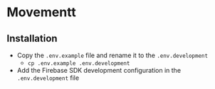 # Movementt

## Installation

- Copy the `.env.example` file and rename it to the `.env.development`
  - `cp .env.example .env.development`
- Add the Firebase SDK development configuration in the `.env.development` file
